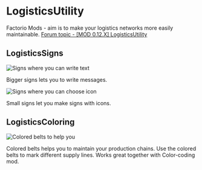 # LogisticsUtility
Factorio Mods - aim is to make your logistics networks more easily maintainable.
[Forum topic - [MOD 0.12.X] LogisticsUtility](https://forums.factorio.com/viewtopic.php?f=92&t=21277)

## LogisticsSigns
![Signs where you can write text](http://i.imgur.com/3vmmHB5.png)

Bigger signs lets you to write messages.

![Signs where you can choose icon](http://i.imgur.com/XWOSs4a.png)

Small signs let you make signs with icons.

## LogisticsColoring
![Colored belts to help you](http://i.imgur.com/kpgFJEt.png)

Colored belts helps you to maintain your production chains.
Use the colored belts to mark different supply lines.
Works great together with Color-coding mod.
